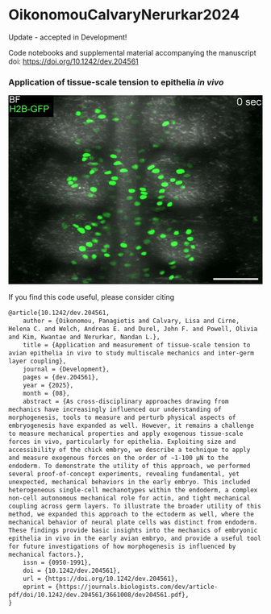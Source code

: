 # OikonomouCalvaryNerurkar2024

Update - accepted in Development!

Code notebooks and supplemental material accompanying the manuscript doi: https://doi.org/10.1242/dev.204561



### Application of tissue-scale tension to epithelia _in vivo_
![](https://github.com/eigenP/OikonomouCalvaryNerurkar2024/blob/main/Supplemental%20Material/S3.gif)


If you find this code useful, please consider citing

```
@article{10.1242/dev.204561,
    author = {Oikonomou, Panagiotis and Calvary, Lisa and Cirne, Helena C. and Welch, Andreas E. and Durel, John F. and Powell, Olivia and Kim, Kwantae and Nerurkar, Nandan L.},
    title = {Application and measurement of tissue-scale tension to avian epithelia in vivo to study multiscale mechanics and inter-germ layer coupling},
    journal = {Development},
    pages = {dev.204561},
    year = {2025},
    month = {08},
    abstract = {As cross-disciplinary approaches drawing from mechanics have increasingly influenced our understanding of morphogenesis, tools to measure and perturb physical aspects of embryogenesis have expanded as well. However, it remains a challenge to measure mechanical properties and apply exogenous tissue-scale forces in vivo, particularly for epithelia. Exploiting size and accessibility of the chick embryo, we describe a technique to apply and measure exogenous forces on the order of ∼1-100 µN to the endoderm. To demonstrate the utility of this approach, we performed several proof-of-concept experiments, revealing fundamental, yet unexpected, mechanical behaviors in the early embryo. This included heterogeneous single-cell mechanotypes within the endoderm, a complex non-cell autonomous mechanical role for actin, and tight mechanical coupling across germ layers. To illustrate the broader utility of this method, we expanded this approach to the ectoderm as well, where the mechanical behavior of neural plate cells was distinct from endoderm. These findings provide basic insights into the mechanics of embryonic epithelia in vivo in the early avian embryo, and provide a useful tool for future investigations of how morphogenesis is influenced by mechanical factors.},
    issn = {0950-1991},
    doi = {10.1242/dev.204561},
    url = {https://doi.org/10.1242/dev.204561},
    eprint = {https://journals.biologists.com/dev/article-pdf/doi/10.1242/dev.204561/3661008/dev204561.pdf},
}
```
